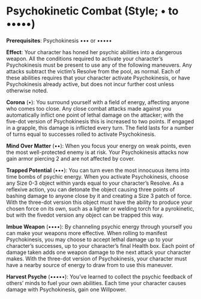 # Psychokinetic Combat (Style; • to •••••)
**Prerequisites**: Psychokinesis ••• or •••••

**Effect**: Your character has honed her psychic abilities into
a dangerous weapon. All the conditions required to activate
your character’s Psychokinesis must be present to use any of
the following maneuvers. Any attacks subtract the victim’s
Resolve from the pool, as normal. Each of these abilities
requires that your character activate Psychokinesis, or have
Psychokinesis already active, but does not incur further cost
unless otherwise noted.

**Corona** (•): You surround yourself with a field of energy,
affecting anyone who comes too close. Any close combat
attacks made against you automatically inflict one point of
lethal damage on the attacker; with the five-dot version of
Psychokinesis this is increased to two points. If engaged in
a grapple, this damage is inflicted every turn. The field lasts
for a number of turns equal to successes rolled to activate
Psychokinesis.

**Mind Over Matter** (••): When you focus your energy on
weak points, even the most well-protected enemy is at risk.
Your Psychokinesis attacks now gain armor piercing 2 and
are not affected by cover.

**Trapped Potential** (•••): You can turn even the most
innocuous items into time bombs of psychic energy. When
you activate Psychokinesis, choose any Size 0-3 object within
yards equal to your character’s Resolve. As a reflexive action,
you can detonate the object causing three points of bashing
damage to anyone close by it and creating a Size 3 patch of
force. With the three-dot version this object must have the
ability to produce your chosen force on its own, such as a
lighter or welding torch for a pyrokinetic, but with the fivedot version any object can be trapped this way.

**Imbue Weapon** (••••): By channeling psychic energy
through yourself you can make your weapons more effective.
When rolling to manifest Psychokinesis, you may choose to
accept lethal damage up to your character’s successes, up to
your character’s final Health box. Each point of damage taken
adds one weapon damage to the next attack your character
makes. With the three-dot version of Psychokinesis, your
character must have a nearby source of energy to draw from
to use this maneuver.

**Harvest Psyche** (•••••): You’ve learned to collect the
psychic feedback of others’ minds to fuel your own abilities.
Each time your character causes damage with Psychokinesis,
gain one Willpower.
